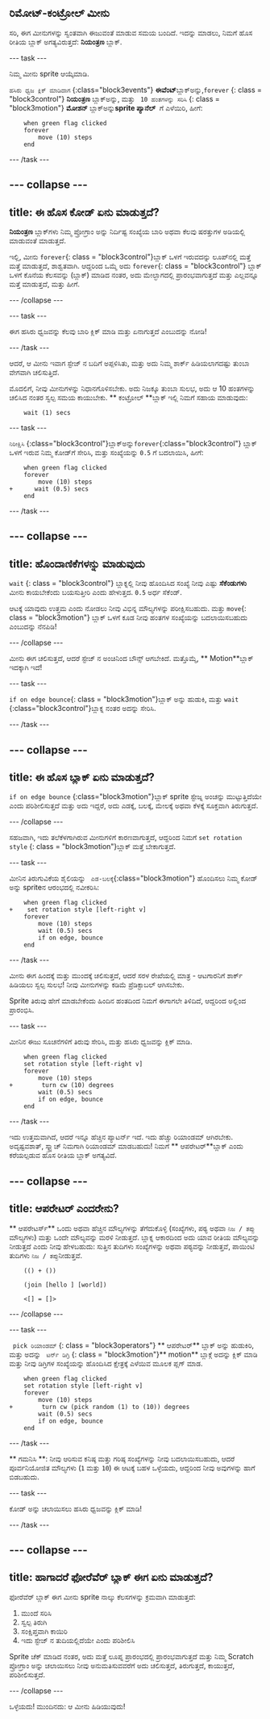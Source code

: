 ## ರಿಮೋಟ್-ಕಂಟ್ರೋಲ್ ಮೀನು

ಸರಿ, ಈಗ ಮೀನುಗಳನ್ನು ಸ್ವಂತವಾಗಿ ಈಜುವಂತೆ ಮಾಡುವ ಸಮಯ ಬಂದಿದೆ. ಇದನ್ನು ಮಾಡಲು, ನಿಮಗೆ ಹೊಸ ರೀತಿಯ ಬ್ಲಾಕ್ ಅಗತ್ಯವಿರುತ್ತದೆ: **ನಿಯಂತ್ರಣ** ಬ್ಲಾಕ್.

\--- task \---

ನಿಮ್ಮ ಮೀನು sprite ಆಯ್ಕೆಮಾಡಿ.

`ಹಸಿರು ಧ್ವಜ ಕ್ಲಿಕ್ ಮಾಡಿದಾಗ` {:class="block3events"} **ಈವೆಂಟ್**ಬ್ಲಾಕ್ಅನ್ನು,`forever` {: class = "block3control"} **ನಿಯಂತ್ರಣ** ಬ್ಲಾಕ್ಅನ್ನು, ಮತ್ತು ` 10 ಹಂತಗಳನ್ನು ಸರಿಸಿ` {: class = "block3motion"} **ಮೋಶನ್** ಬ್ಲಾಕ್ಅನ್ನು**sprite ಪ್ಯಾನೆಲ್** ‌ ಗೆ ಎಳೆಯಿರಿ, ಹೀಗೆ:

```blocks3
    when green flag clicked
    forever
        move (10) steps
    end
```

\--- /task \---

## \--- collapse \---

## title: ಈ ಹೊಸ ಕೋಡ್ ಏನು ಮಾಡುತ್ತದೆ?

**ನಿಯಂತ್ರಣ** ಬ್ಲಾಕ್‌ಗಳು ನಿಮ್ಮ ಪ್ರೋಗ್ರಾಂ ಅನ್ನು ನಿರ್ದಿಷ್ಟ ಸಂಖ್ಯೆಯ ಬಾರಿ ಅಥವಾ ಕೆಲವು ಷರತ್ತುಗಳ ಅಡಿಯಲ್ಲಿ ಮಾಡುವಂತೆ ಮಾಡುತ್ತದೆ.

ಇಲ್ಲಿ, ಮೀನು `forever`{: class = "block3control"}ಬ್ಲಾಕ್ ಒಳಗೆ ಇರುವದನ್ನು ಲೂಪ್‌ನಲ್ಲಿ ಮತ್ತೆ ಮತ್ತೆ ಮಾಡುತ್ತದೆ, ಶಾಶ್ವತವಾಗಿ. ಆದ್ದರಿಂದ ಒಮ್ಮೆ ಅದು `forever`{: class = "block3control"} ಬ್ಲಾಕ್ ಒಳಗೆ ಕೊನೆಯ ಕೆಲಸವನ್ನು (ಬ್ಲಾಕ್) ಮಾಡಿದ ನಂತರ, ಅದು ಮೇಲ್ಭಾಗದಲ್ಲಿ ಪ್ರಾರಂಭವಾಗುತ್ತದೆ ಮತ್ತು ಎಲ್ಲವನ್ನೂ ಮತ್ತೆ ಮಾಡುತ್ತದೆ, ಮತ್ತು ಹೀಗೆ.

\--- /collapse \---

\--- task \---

ಈಗ ಹಸಿರು ಧ್ವಜವನ್ನು ಕೆಲವು ಬಾರಿ ಕ್ಲಿಕ್ ಮಾಡಿ ಮತ್ತು ಏನಾಗುತ್ತದೆ ಎಂಬುದನ್ನು ನೋಡಿ!

\--- /task \---

ಆದರೆ, ಆ ಮೀನು ಇವಾಗ ಸ್ಟೇಜ್ ನ ಬದಿಗೆ ಅಪ್ಪಳಿಸಿತು, ಮತ್ತು ಅದು ನಿಮ್ಮ ಶಾರ್ಕ್ ಹಿಡಿಯಲಾಗದಷ್ಟು ತುಂಬಾ ವೇಗವಾಗಿ ಚಲಿಸುತ್ತಿದೆ.

ಮೊದಲಿಗೆ, ನೀವು ಮೀನುಗಳನ್ನು ನಿಧಾನಗೊಳಿಸಬೇಕು. ಅದು ನಿಜಕ್ಕೂ ತುಂಬಾ ಸುಲಭ, ಅದು ಆ 10 ಹಂತಗಳನ್ನು ಚಲಿಸಿದ ನಂತರ ಸ್ವಲ್ಪ ಸಮಯ ಕಾಯುಬೇಕು. ** ಕಂಟ್ರೋಲ್ **ಬ್ಲಾಕ್ ಇಲ್ಲಿ ನಿಮಗೆ ಸಹಾಯ ಮಾಡುವುದು:

```blocks3
    wait (1) secs
```

\--- task \---

` ನಿರೀಕ್ಷಿಸಿ ` {:class="block3control"}ಬ್ಲಾಕ್ಅನ್ನು`forever`{:class="block3control"} ಬ್ಲಾಕ್ ಒಳಗೆ ಇರುವ ನಿಮ್ಮ ಕೋಡ್‌ಗೆ ಸೇರಿಸಿ, ಮತ್ತು ಸಂಖ್ಯೆಯನ್ನು `0.5` ಗೆ ಬದಲಾಯಿಸಿ, ಹೀಗೆ:

```blocks3
    when green flag clicked
    forever
        move (10) steps
+      wait (0.5) secs
    end
```

\--- /task \---

## \--- collapse \---

## title: ಹೊಂದಾಣಿಕೆಗಳನ್ನು ಮಾಡುವುದು

`wait` {: class = "block3control"} ಬ್ಲಾಕ್ನಲ್ಲಿ ನೀವು ಹೊಂದಿಸಿದ ಸಂಖ್ಯೆ ನೀವು ಎಷ್ಟು **ಸೆಕೆಂಡುಗಳು** ಮೀನು ಕಾಯಬೇಕೆಂದು ಬಯಸುತ್ತೀರಿ ಎಂದು ಹೇಳುತ್ತದ. `0.5` ಅರ್ಧ ಸೆಕೆಂಡ್.

ಆಟಕ್ಕೆ ಯಾವುದು ಉತ್ತಮ ಎಂದು ನೋಡಲು ನೀವು ವಿಭಿನ್ನ ಮೌಲ್ಯಗಳನ್ನು ಪರೀಕ್ಷಿಸಬಹುದು. ಮತ್ತು `move`{: class = "block3motion"} ಬ್ಲಾಕ್ ಒಳಗೆ ಕೂಡ ನೀವು ಹಂತಗಳ ಸಂಖ್ಯೆಯನ್ನು ಬದಲಾಯಿಸಬಹುದು ಎಂಬುದನ್ನು ನೆನಪಿಡಿ!

\--- /collapse \---

ಮೀನು ಈಗ ಚಲಿಸುತ್ತದೆ, ಆದರೆ ಸ್ಟೇಜ್ ನ ಅಂಚಿನಿಂದ ಬೌನ್ಸ್ ಆಗಬೇಕಿದೆ. ಮತ್ತೊಮ್ಮೆ, ** Motion**ಬ್ಲಾಕ್ ಇದಕ್ಕಾಗಿ ಇದೆ!

\--- task \---

`if on edge bounce`{: class = "block3motion"}ಬ್ಲಾಕ್ ಅನ್ನು ಹುಡುಕಿ, ಮತ್ತು `wait` {:class="block3control"}ಬ್ಲಾಕ್ನ ನಂತರ ಅದನ್ನು ಸೇರಿಸಿ.

\--- /task \---

## \--- collapse \---

## title: ಈ ಹೊಸ ಬ್ಲಾಕ್ ಏನು ಮಾಡುತ್ತದೆ?

`if on edge bounce` {:class="block3motion"}ಬ್ಲಾಕ್ sprite ಸ್ಟೇಜ್ನ ಅಂಚನ್ನು ಮುಟ್ಟುತ್ತಿದೆಯೇ ಎಂದು ಪರಿಶೀಲಿಸುತ್ತದೆ ಮತ್ತು ಅದು ಇದ್ದರೆ, ಅದು ಎಡಕ್ಕೆ, ಬಲಕ್ಕೆ, ಮೇಲಕ್ಕೆ ಅಥವಾ ಕೆಳಕ್ಕೆ ಸೂಕ್ತವಾಗಿ ತಿರುಗುತ್ತದೆ.

\--- /collapse \---

ಸಹಜವಾಗಿ, ಇದು ತಲೆಕೆಳಗಾಗಿರುವ ಮೀನುಗಳಿಗೆ ಕಾರಣವಾಗುತ್ತದೆ, ಆದ್ದರಿಂದ ನಿಮಗೆ `set rotation style` {: class = "block3motion"}ಬ್ಲಾಕ್ ಮತ್ತೆ ಬೇಕಾಗುತ್ತದೆ.

\--- task \---

ಮೀನಿನ ತಿರುಗುವಿಕೆಯ ಶೈಲಿಯನ್ನು ` ಎಡ-ಬಲಕ್ಕೆ`{:class="block3motion"} ಹೊಂದಿಸಲು ನಿಮ್ಮ ಕೋಡ್ ಅನ್ನು sprite‌ನ ಆರಂಭದಲ್ಲಿ ನವೀಕರಿಸಿ:

```blocks3
    when green flag clicked
+    set rotation style [left-right v]
    forever
        move (10) steps
        wait (0.5) secs
        if on edge, bounce
    end
```

\--- /task \---

ಮೀನು ಈಗ ಹಿಂದಕ್ಕೆ ಮತ್ತು ಮುಂದಕ್ಕೆ ಚಲಿಸುತ್ತದೆ, ಆದರೆ ಸರಳ ರೇಖೆಯಲ್ಲಿ ಮಾತ್ರ - ಆಟಗಾರನಿಗೆ ಶಾರ್ಕ್ ಹಿಡಿಯಲು ಸ್ವಲ್ಪ ಸುಲಭ! ನೀವು ಮೀನುಗಳನ್ನು ಕಡಿಮೆ ಪ್ರೆಡಿಕ್ಟಾಬಲ್ ಆಗಿಸಬೇಕು.

Sprite ತಿರುವು ಹೇಗೆ ಮಾಡಬೇಕೆಂದು ಹಿಂದಿನ ಹಂತದಿಂದ ನಿಮಗೆ ಈಗಾಗಲೇ ತಿಳಿದಿದೆ, ಆದ್ದರಿಂದ ಅಲ್ಲಿಂದ ಪ್ರಾರಂಭಿಸಿ.

\--- task \---

ಮೀನಿನ ಈಜು ಸೂಚನೆಗಳಿಗೆ ತಿರುವು ಸೇರಿಸಿ, ಮತ್ತು ಹಸಿರು ಧ್ವಜವನ್ನು ಕ್ಲಿಕ್ ಮಾಡಿ.

```blocks3
    when green flag clicked
    set rotation style [left-right v]
    forever
        move (10) steps
+        turn cw (10) degrees
        wait (0.5) secs
        if on edge, bounce
    end
```

\--- /task \---

ಇದು ಉತ್ತಮವಾಗಿದೆ, ಆದರೆ ಇನ್ನೂ ಹೆಚ್ಚಿನ ಪ್ಯಾಟರ್ನ್ ಇದೆ. ಇದು ಹೆಚ್ಚು ರಿಯಾಂಡಮ್ ಆಗಿರಬೇಕು. ಅದೃಷ್ಟವಶಾತ್, ಸ್ಕ್ರ್ಯಾಚ್ ನಿಮಗಾಗಿ ರಿಯಾಂಡಮ್ ಮಾಡಬಹುದು! ನಿಮಗೆ ** ಆಪರೇಟರ್**ಬ್ಲಾಕ್ ಎಂದು ಕರೆಯಲ್ಪಡುವ ಹೊಸ ರೀತಿಯ ಬ್ಲಾಕ್ ಅಗತ್ಯವಿದೆ.

## \--- collapse \---

## title: ಆಪರೇಟರ್ ಎಂದರೇನು?

** ಆಪರೇಟರ್ಸ್** ಒಂದು ಅಥವಾ ಹೆಚ್ಚಿನ ಮೌಲ್ಯಗಳನ್ನು ತೆಗೆದುಕೊಳ್ಳಿ (ಸಂಖ್ಯೆಗಳು, ಪಠ್ಯ ಅಥವಾ ` ನಿಜ / ತಪ್ಪು ` ಮೌಲ್ಯಗಳು) ಮತ್ತು ಒಂದೇ ಮೌಲ್ಯವನ್ನು ಮರಳಿ ನೀಡುತ್ತದೆ. ಬ್ಲಾಕ್ನ ಆಕಾರದಿಂದ ಅದು ಯಾವ ರೀತಿಯ ಮೌಲ್ಯವನ್ನು ನೀಡುತ್ತದೆ ಎಂದು ನೀವು ಹೇಳಬಹುದು: ಸುತ್ತಿನ ತುದಿಗಳು ಸಂಖ್ಯೆಗಳನ್ನು ಅಥವಾ ಪಠ್ಯವನ್ನು ನೀಡುತ್ತವೆ, ಪಾಯಿಂಟಿ ತುದಿಗಳು `ನಿಜ / ತಪ್ಪು`ನೀಡುತ್ತವೆ.

```blocks3
    (() + ())

    (join [hello ] [world])

    <[] = []>
```

\--- /collapse \---

\--- task \---

` pick ರಿಯಾಂಡಮ್` {: class = "block3operators"} ** ಆಪರೇಟರ್** ಬ್ಲಾಕ್ ಅನ್ನು ಹುಡುಕಿರಿ, ಮತ್ತು ಅದನ್ನು ` ಟರ್ನ್ ಡಿಗ್ರಿ` {: class = "block3motion"}** motion** ಬ್ಲಾಕ್ಗೆ ಅದನ್ನು ಕ್ಲಿಕ್ ಮಾಡಿ ಮತ್ತು ನೀವು ಡಿಗ್ರಿಗಳ ಸಂಖ್ಯೆಯನ್ನು ಹೊಂದಿಸಿದ ಕ್ಷೇತ್ರಕ್ಕೆ ಎಳೆಯಿವ ಮೂಲಕ ಪ್ಲಗ್ ಮಾಡ.

```blocks3
    when green flag clicked
    set rotation style [left-right v]
    forever 
        move (10) steps
+        turn cw (pick random (1) to (10)) degrees
        wait (0.5) secs
        if on edge, bounce
    end
```

\--- /task \---

** ಗಮನಿಸಿ **: ನೀವು ಆರಿಸುವ ಕನಿಷ್ಠ ಮತ್ತು ಗರಿಷ್ಠ ಸಂಖ್ಯೆಗಳನ್ನು ನೀವು ಬದಲಾಯಿಸಬಹುದು, ಆದರೆ ಪೂರ್ವನಿಯೋಜಿತ ಮೌಲ್ಯಗಳು (`1` ಮತ್ತು `10`) ಈ ಆಟಕ್ಕೆ ಬಹಳ ಒಳ್ಳೆಯದು, ಆದ್ದರಿಂದ ನೀವು ಅವುಗಳನ್ನು ಹಾಗೆ ಬಿಡಬಹುದು.

\--- task \---

ಕೋಡ್ ಅನ್ನು ಚಲಾಯಿಸಲು ಹಸಿರು ಧ್ವಜವನ್ನು ಕ್ಲಿಕ್ ಮಾಡಿ!

\--- /task \---

## \--- collapse \---

## title: ಹಾಗಾದರೆ ಫೋರೆವೆರ್ ಬ್ಲಾಕ್ ಈಗ ಏನು ಮಾಡುತ್ತದೆ?

ಫೋರೆವೆರ್ ಬ್ಲಾಕ್ ಈಗ ಮೀನು sprite ನಾಲ್ಕು ಕೆಲಸಗಳನ್ನು ಕ್ರಮವಾಗಿ ಮಾಡುತ್ತದೆ:

1. ಮುಂದೆ ಸರಿಸಿ
2. ಸ್ವಲ್ಪ ತಿರುಗಿ
3. ಸಂಕ್ಷಿಪ್ತವಾಗಿ ಕಾಯಿರಿ
4. ಇದು ಸ್ಟೇಜ್ ನ ತುದಿಯಲ್ಲಿದೆಯೇ ಎಂದು ಪರಿಶೀಲಿಸಿ

Sprite ಚೆಕ್ ಮಾಡಿದ ನಂತರ, ಅದು ಮತ್ತೆ ಲೂಪ್ನ ಪ್ರಾರಂಭದಲ್ಲಿ ಪ್ರಾರಂಭವಾಗುತ್ತದೆ ಮತ್ತು ನಿಮ್ಮ Scratch ಪ್ರೋಗ್ರಾಂ ಅನ್ನು ಚಲಾಯಿಸಲು ನೀವು ಅನುಮತಿಸುವವರೆಗೆ ಅದು ಚಲಿಸುತ್ತದೆ, ತಿರುಗುತ್ತದೆ, ಕಾಯುತ್ತದೆ, ಪರಿಶೀಲಿಸುತ್ತದೆ.

\--- /collapse \---

ಒಳ್ಳೆಯದು! ಮುಂದಿನದು: ಆ ಮೀನು ಹಿಡಿಯುವುದು!